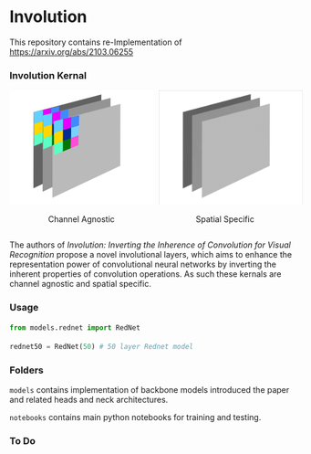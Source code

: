 # Involution
This repository contains re-Implementation of https://arxiv.org/abs/2103.06255

### Involution Kernal

<div style="display: flex; justify-content: center;">
  <div>
    <img src="images/channel_agnostic.PNG" alt="Image 1" style="margin-right: 10px;"width="300" height="200" />
    <p align="center">Channel Agnostic</p>
  </div>
  <div>
    <img src="images/spatial_specific.gif" alt="Image 2" style="margin-left: 10px;"width="300" height="200" />
    <p align="center">Spatial Specific</p>
  </div>
</div>

The authors of _Involution: Inverting the Inherence of Convolution for Visual Recognition_ propose a novel involutional layers, which aims to enhance the representation power of convolutional neural networks by inverting the inherent properties of convolution operations. As such these kernals are channel agnostic and spatial specific.

### Usage

```python
from models.rednet import RedNet

rednet50 = RedNet(50) # 50 layer Rednet model
```
### Folders

```models``` contains implementation of backbone models introduced the paper and related heads and neck architectures.

```notebooks``` contains main python notebooks for training and testing.

### To Do
